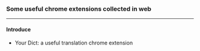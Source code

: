 ###  Some useful chrome extensions collected  in web

******************
#### Introduce

* Your Dict: a useful translation chrome extension
